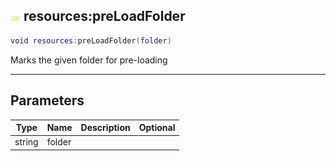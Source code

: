 ## ![shared](.gitbook/assets/shared.png) resources:preLoadFolder


```lua
void resources:preLoadFolder(folder)
```

Marks the given folder for pre-loading


------
## Parameters

| Type   | Name | Description              | Optional |
| ------ | ---- | ------------------------ | -------: |
| string | folder |  |  |


